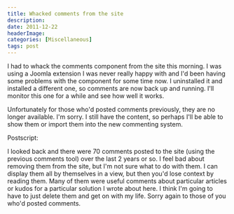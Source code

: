 ```yaml
---
title: Whacked comments from the site
description: 
date: 2011-12-22
headerImage: 
categories: [Miscellaneous]
tags: post
---
```


I had to whack the comments component from the site this morning. I was using a Joomla extension I was never really happy with and I'd been having some problems with the component for some time now. I uninstalled it and installed a different one, so comments are now back up and running. I'll monitor this one for a while and see how well it works.

Unfortunately for those who'd posted comments previously, they are no longer available. I'm sorry. I still have the content, so perhaps I'll be able to show them or import them into the new commenting system.

Postscript:

I looked back and there were 70 comments posted to the site (using the previous comments tool) over the last 2 years or so. I feel bad about removing them from the site, but I'm not sure what to do with them. I can display them all by themselves in a view, but then you'd lose context by reading them. Many of them were useful comments about particular articles or kudos for a particular solution I wrote about here. I think I'm going to have to just delete them and get on with my life. Sorry again to those of you who'd posted comments.